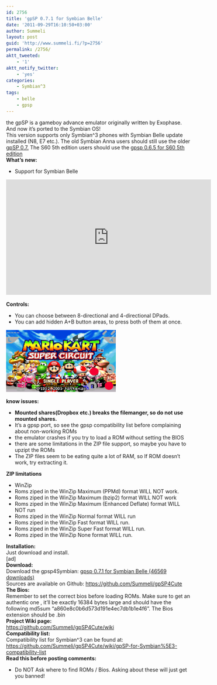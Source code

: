 ```yaml
---
id: 2756
title: 'gpSP 0.7.1 for Symbian Belle'
date: '2011-09-29T16:10:50+03:00'
author: Summeli
layout: post
guid: 'http://www.summeli.fi/?p=2756'
permalink: /2756/
aktt_tweeted:
    - '1'
aktt_notify_twitter:
    - 'yes'
categories:
    - Symbian^3
tags:
    - belle
    - gpsp
---
```


the gpSP is a gameboy advance emulator originally written by Exophase. And now it’s ported to the Symbian OS!  
This version supports only Symbian^3 phones with Symbian Belle update installed (N8, E7 etc.). The old Symbian Anna users should still use the older [gpSP 0.7.](http://www.summeli.com/?p=2520) The S60 5th edition users should use the [gpsp 0.6.5 for S60 5th edition](http://www.summeli.com/?p=2557)  
**What’s new:**

- Support for Symbian Belle

<iframe allowfullscreen="allowfullscreen" frameborder="0" height="315" loading="lazy" src="https://www.youtube.com/embed/yXTpnRt0WfY" width="560"></iframe>  
   
**Controls:**

- You can choose between 8-directional and 4-directional DPads.
- You can add hidden A+B button areas, to press both of them at once.

![](/wp-content/uploads/2011/06/gpsp-300x169.png)

  
**know issues:**

- **Mounted shares(Dropbox etc.) breaks the filemanger, so do not use mounted shares.**
- It’s a gpsp port, so see the gpsp compatibility list before complaining about non-working ROMs
- the emulator crashes if you try to load a ROM without setting the BIOS
- there are some limitations in the ZIP file support, so maybe you have to upzipt the ROMs
- The ZIP files seem to be eating quite a lot of RAM, so If ROM doesn’t work, try extracting it.

**ZIP limitations**

- WinZip
- Roms ziped in the WinZip Maximum (PPMd) format WILL NOT work.
- Roms ziped in the WinZip Maximum (bzip2) format WILL NOT work
- Roms ziped in the WinZip Maximum (Enhanced Deflate) format WILL NOT run
- Roms ziped in the WinZip Normal format WILL run
- Roms ziped in the WinZip Fast format WILL run.
- Roms ziped in the WinZip Super Fast format WILL run.
- Roms ziped in the WinZip None format WILL run.

**Installation:**  
Just download and install.  
\[ad\]  
**Download:**  
Download the gpsp4Symbian: [ gpsp 0.7.1 for Symbian Belle (46569 downloads) ](http://summeli.com/download/11288/ "Version 0.7.1")  
Sources are available on Github: <https://github.com/Summeli/gpSP4Cute>  
**The Bios:**  
Remember to set the correct bios before loading ROMs. Make sure to get an authentic one , it’ll be exactly 16384 bytes large and should have the following md5sum “a860e8c0b6d573d191e4ec7db1b1e4f6”. The Bios extension should be .bin  
**Project Wiki page:**  
<https://github.com/Summeli/gpSP4Cute/wiki>  
**Compatibility list:**  
Compatibility list for Symbian^3 can be found at:  
<https://github.com/Summeli/gpSP4Cute/wiki/gpSP-for-Symbian%5E3-compatibility-list>  
**Read this before posting comments:**

- Do NOT Ask where to find ROMs / Bios. Asking about these will just get you banned!